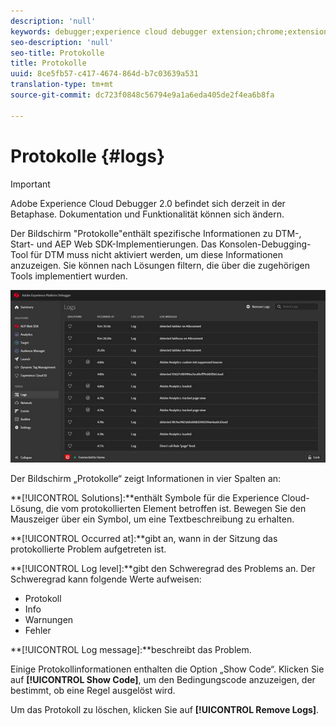 ```yaml
---
description: 'null'
keywords: debugger;experience cloud debugger extension;chrome;extension;logs
seo-description: 'null'
seo-title: Protokolle
title: Protokolle
uuid: 8ce5fb57-c417-4674-864d-b7c03639a531
translation-type: tm+mt
source-git-commit: dc723f0848c56794e9a1a6eda405de2f4ea6b8fa

---
```



# Protokolle {#logs}

> [!IMPORTANT]
>
> Adobe Experience Cloud Debugger 2.0 befindet sich derzeit in der Betaphase. Dokumentation und Funktionalität können sich ändern.

Der Bildschirm &quot;Protokolle&quot;enthält spezifische Informationen zu DTM-, Start- und AEP Web SDK-Implementierungen. Das Konsolen-Debugging-Tool für DTM muss nicht aktiviert werden, um diese Informationen anzuzeigen. Sie können nach Lösungen filtern, die über die zugehörigen Tools implementiert wurden.

![](assets/logs.jpg)

Der Bildschirm „Protokolle“ zeigt Informationen in vier Spalten an:

**[!UICONTROL Solutions]:**enthält Symbole für die Experience Cloud-Lösung, die vom protokollierten Element betroffen ist. Bewegen Sie den Mauszeiger über ein Symbol, um eine Textbeschreibung zu erhalten.

**[!UICONTROL Occurred at]:**gibt an, wann in der Sitzung das protokollierte Problem aufgetreten ist.

**[!UICONTROL Log level]:**gibt den Schweregrad des Problems an. Der Schweregrad kann folgende Werte aufweisen:

* Protokoll
* Info
* Warnungen
* Fehler

**[!UICONTROL Log message]:**beschreibt das Problem.

Einige Protokollinformationen enthalten die Option „Show Code“. Klicken Sie auf **[!UICONTROL Show Code]**, um den Bedingungscode anzuzeigen, der bestimmt, ob eine Regel ausgelöst wird.

Um das Protokoll zu löschen, klicken Sie auf **[!UICONTROL Remove Logs]**.
